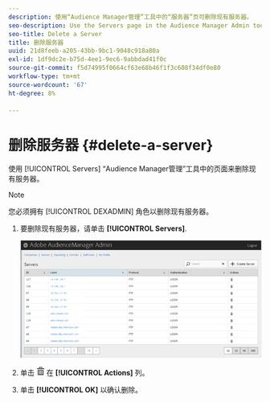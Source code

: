 ```yaml
---
description: 使用“Audience Manager管理”工具中的“服务器”页可删除现有服务器。
seo-description: Use the Servers page in the Audience Manager Admin tool to delete an existing server.
seo-title: Delete a Server
title: 删除服务器
uuid: 21d8feeb-a205-43bb-9bc1-9048c918a80a
exl-id: 1df9dc2e-b75d-4ee1-9ec6-9abbdad41f0c
source-git-commit: f5d74995f0664cf63e68b46f1f3c608f34df0e80
workflow-type: tm+mt
source-wordcount: '67'
ht-degree: 8%

---
```


# 删除服务器 {#delete-a-server}

使用 [!UICONTROL Servers] “Audience Manager管理”工具中的页面来删除现有服务器。

<!-- t_delete_server.xml -->

>[!NOTE]
>
>您必须拥有 [!UICONTROL DEXADMIN] 角色以删除现有服务器。

1. 要删除现有服务器，请单击 **[!UICONTROL Servers]**.

   ![步骤结果](assets/servers.png)

1. 单击  ![](assets/icon_delete.png) 在 **[!UICONTROL Actions]** 列。
1. 单击 **[!UICONTROL OK]** 以确认删除。
